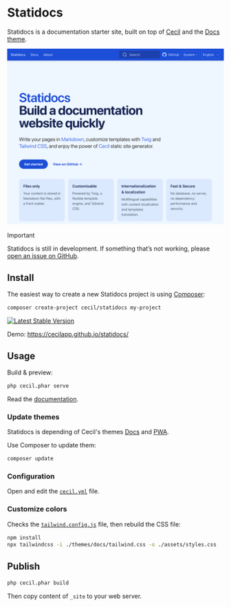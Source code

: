 # Statidocs

Statidocs is a documentation starter site, built on top of [Cecil](https://cecil.app) and the [Docs theme](https://github.com/Cecilapp/theme-docs).

[![Screenshot of the demo's homepage of Statidocs](screenshot.png)](https://statidocs.cecil.app)

> [!IMPORTANT]  
> Statidocs is still in development. If something that’s not working, please [open an issue on GitHub](https://github.com/Cecilapp/statidocs/issues/new/choose).

## Install

The easiest way to create a new Statidocs project is using [Composer](https://getcomposer.org):

```bash
composer create-project cecil/statidocs my-project
```

[![Latest Stable Version](https://poser.pugx.org/cecil/statidocs/v/stable)](https://packagist.org/packages/cecil/statidocs)

Demo: <https://cecilapp.github.io/statidocs/>

## Usage

Build & preview:

```bash
php cecil.phar serve
```

Read the [documentation](https://statidocs.cecil.app).

### Update themes

Statidocs is depending of Cecil's themes [Docs](https://github.com/Cecilapp/theme-docs) and [PWA](https://github.com/Cecilapp/theme-pwa).

Use Composer to update them:

```bash
composer update
```

### Configuration

Open and edit the [`cecil.yml`](cecil.yml) file.

### Customize colors

Checks the [`tailwind.config.js`](tailwind.config.js) file, then rebuild the CSS file:

```bash
npm install
npx tailwindcss -i ./themes/docs/tailwind.css -o ./assets/styles.css
```

## Publish

```bash
php cecil.phar build
```

Then copy content of `_site` to your web server.
